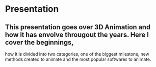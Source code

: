 # Presentation
## This presentation goes over 3D Animation and how it has envolve througout the years. Here I cover the beginnings,
how it is divided into two categories, one of the biggest milestone, new methods created to animate and the most popular softwares to animate. 
